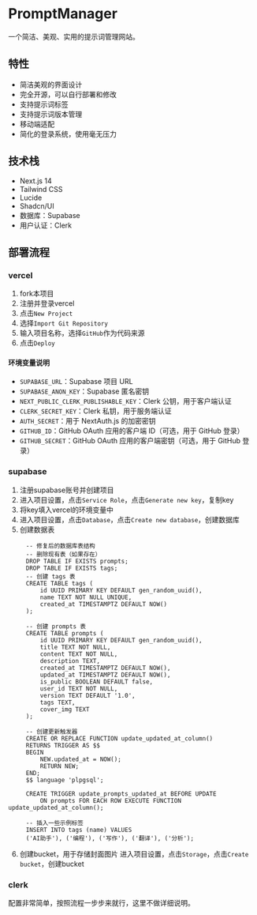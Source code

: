 # PromptManager

一个简洁、美观、实用的提示词管理网站。


## 特性

- 简洁美观的界面设计
- 完全开源，可以自行部署和修改
- 支持提示词标签
- 支持提示词版本管理
- 移动端适配
- 简化的登录系统，使用毫无压力

## 技术栈

- Next.js 14
- Tailwind CSS
- Lucide
- Shadcn/UI
- 数据库：Supabase
- 用户认证：Clerk

## 部署流程

### vercel

1. fork本项目
2. 注册并登录vercel
3. 点击`New Project`
4. 选择`Import Git Repository`
5. 输入项目名称，选择`GitHub`作为代码来源
6. 点击`Deploy`

#### 环境变量说明

- `SUPABASE_URL`：Supabase 项目 URL
- `SUPABASE_ANON_KEY`：Supabase 匿名密钥
- `NEXT_PUBLIC_CLERK_PUBLISHABLE_KEY`：Clerk 公钥，用于客户端认证
- `CLERK_SECRET_KEY`：Clerk 私钥，用于服务端认证
- `AUTH_SECRET`：用于 NextAuth.js 的加密密钥
- `GITHUB_ID`：GitHub OAuth 应用的客户端 ID（可选，用于 GitHub 登录）
- `GITHUB_SECRET`：GitHub OAuth 应用的客户端密钥（可选，用于 GitHub 登录）

### supabase

1. 注册supabase账号并创建项目
2. 进入项目设置，点击`Service Role`，点击`Generate new key`，复制key
3. 将key填入vercel的环境变量中
4. 进入项目设置，点击`Database`，点击`Create new database`，创建数据库
5. 创建数据表
```
     -- 修复后的数据库表结构
     -- 删除现有表（如果存在）
     DROP TABLE IF EXISTS prompts;
     DROP TABLE IF EXISTS tags;
     -- 创建 tags 表
     CREATE TABLE tags (
         id UUID PRIMARY KEY DEFAULT gen_random_uuid(),
         name TEXT NOT NULL UNIQUE,
         created_at TIMESTAMPTZ DEFAULT NOW()
     );

     -- 创建 prompts 表  
     CREATE TABLE prompts (
         id UUID PRIMARY KEY DEFAULT gen_random_uuid(),
         title TEXT NOT NULL,
         content TEXT NOT NULL,
         description TEXT,
         created_at TIMESTAMPTZ DEFAULT NOW(),
         updated_at TIMESTAMPTZ DEFAULT NOW(),
         is_public BOOLEAN DEFAULT false,
         user_id TEXT NOT NULL,
         version TEXT DEFAULT '1.0',
         tags TEXT,
         cover_img TEXT
     );

     -- 创建更新触发器
     CREATE OR REPLACE FUNCTION update_updated_at_column()
     RETURNS TRIGGER AS $$
     BEGIN
         NEW.updated_at = NOW();
         RETURN NEW;
     END;
     $$ language 'plpgsql';

     CREATE TRIGGER update_prompts_updated_at BEFORE UPDATE
         ON prompts FOR EACH ROW EXECUTE FUNCTION update_updated_at_column();

     -- 插入一些示例标签
     INSERT INTO tags (name) VALUES
     ('AI助手'), ('编程'), ('写作'), ('翻译'), ('分析');
```
6. 创建bucket，用于存储封面图片
进入项目设置，点击`Storage`，点击`Create bucket`，创建bucket


### clerk
配置非常简单，按照流程一步步来就行，这里不做详细说明。
